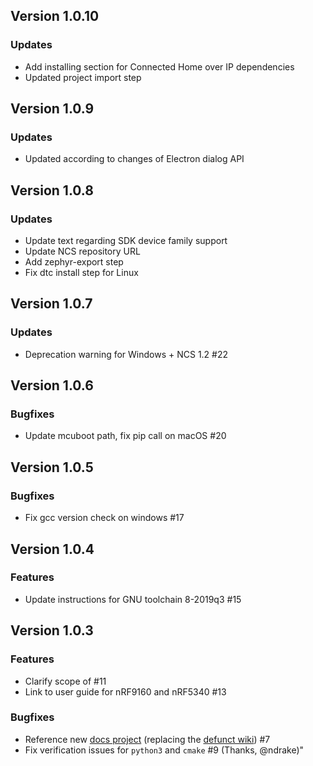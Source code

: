 ## Version 1.0.10
### Updates
* Add installing section for Connected Home over IP dependencies
* Updated project import step

## Version 1.0.9
### Updates
* Updated according to changes of Electron dialog API

## Version 1.0.8
### Updates
- Update text regarding SDK device family support
- Update NCS repository URL
- Add zephyr-export step
- Fix dtc install step for Linux

## Version 1.0.7
### Updates
- Deprecation warning for Windows + NCS 1.2 #22

## Version 1.0.6
### Bugfixes
- Update mcuboot path, fix pip call on macOS #20

## Version 1.0.5
### Bugfixes
- Fix gcc version check on windows #17

## Version 1.0.4
### Features
- Update instructions for GNU toolchain 8-2019q3 #15

## Version 1.0.3
### Features
- Clarify scope of #11
- Link to user guide for nRF9160 and nRF5340 #13
### Bugfixes
- Reference new [docs project](https://nordicsemiconductor.github.io/pc-nrfconnect-docs/) (replacing the [defunct wiki](https://github.com/NordicSemiconductor/pc-nrfconnect-core/wiki)) #7
- Fix verification issues for `python3` and `cmake` #9 (Thanks, @ndrake)"
